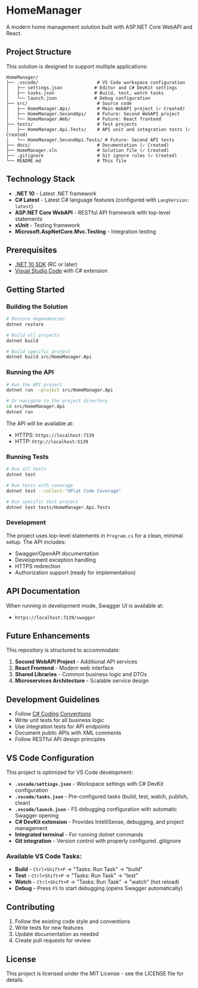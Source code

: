 # HomeManager

A modern home management solution built with ASP.NET Core WebAPI and React.

## Project Structure

This solution is designed to support multiple applications:

```
HomeManager/
├── .vscode/                      # VS Code workspace configuration
│   ├── settings.json            # Editor and C# DevKit settings
│   ├── tasks.json               # Build, test, watch tasks
│   └── launch.json              # Debug configuration
├── src/                          # Source code
│   ├── HomeManager.Api/          # Main WebAPI project (✓ Created)
│   ├── HomeManager.SecondApi/    # Future: Second WebAPI project
│   └── HomeManager.Web/          # Future: React frontend
├── tests/                        # Test projects
│   ├── HomeManager.Api.Tests/    # API unit and integration tests (✓ Created)
│   └── HomeManager.SecondApi.Tests/ # Future: Second API tests
├── docs/                         # Documentation (✓ Created)
├── HomeManager.sln               # Solution file (✓ Created)
├── .gitignore                    # Git ignore rules (✓ Created)
└── README.md                     # This file
```

## Technology Stack

- **.NET 10** - Latest .NET framework
- **C# Latest** - Latest C# language features (configured with `LangVersion: latest`)
- **ASP.NET Core WebAPI** - RESTful API framework with top-level statements
- **xUnit** - Testing framework
- **Microsoft.AspNetCore.Mvc.Testing** - Integration testing

## Prerequisites

- [.NET 10 SDK](https://dotnet.microsoft.com/download/dotnet/10.0) (RC or later)
- [Visual Studio Code](https://code.visualstudio.com/) with C# extension

## Getting Started

### Building the Solution

```bash
# Restore dependencies
dotnet restore

# Build all projects
dotnet build

# Build specific project
dotnet build src/HomeManager.Api
```

### Running the API

```bash
# Run the API project
dotnet run --project src/HomeManager.Api

# Or navigate to the project directory
cd src/HomeManager.Api
dotnet run
```

The API will be available at:
- HTTPS: `https://localhost:7139`
- HTTP: `http://localhost:5139`

### Running Tests

```bash
# Run all tests
dotnet test

# Run tests with coverage
dotnet test --collect:"XPlat Code Coverage"

# Run specific test project
dotnet test tests/HomeManager.Api.Tests
```

### Development

The project uses top-level statements in `Program.cs` for a clean, minimal setup. The API includes:

- Swagger/OpenAPI documentation
- Development exception handling
- HTTPS redirection
- Authorization support (ready for implementation)

## API Documentation

When running in development mode, Swagger UI is available at:
- `https://localhost:7139/swagger`

## Future Enhancements

This repository is structured to accommodate:

1. **Second WebAPI Project** - Additional API services
2. **React Frontend** - Modern web interface
3. **Shared Libraries** - Common business logic and DTOs
4. **Microservices Architecture** - Scalable service design

## Development Guidelines

- Follow [C# Coding Conventions](https://docs.microsoft.com/en-us/dotnet/csharp/programming-guide/inside-a-program/coding-conventions)
- Write unit tests for all business logic
- Use integration tests for API endpoints
- Document public APIs with XML comments
- Follow RESTful API design principles

## VS Code Configuration

This project is optimized for VS Code development:

- **`.vscode/settings.json`** - Workspace settings with C# DevKit configuration
- **`.vscode/tasks.json`** - Pre-configured tasks (build, test, watch, publish, clean)
- **`.vscode/launch.json`** - F5 debugging configuration with automatic Swagger opening
- **C# DevKit extension** - Provides IntelliSense, debugging, and project management
- **Integrated terminal** - For running dotnet commands
- **Git integration** - Version control with properly configured .gitignore

### Available VS Code Tasks:
- **Build** - `Ctrl+Shift+P` → "Tasks: Run Task" → "build"
- **Test** - `Ctrl+Shift+P` → "Tasks: Run Task" → "test"
- **Watch** - `Ctrl+Shift+P` → "Tasks: Run Task" → "watch" (hot reload)
- **Debug** - Press `F5` to start debugging (opens Swagger automatically)

## Contributing

1. Follow the existing code style and conventions
2. Write tests for new features
3. Update documentation as needed
4. Create pull requests for review

## License

This project is licensed under the MIT License - see the LICENSE file for details.